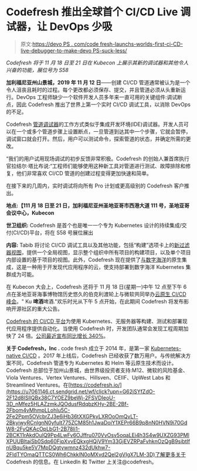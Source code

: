 # Codefresh 推出全球首个 CI/CD Live 调试器，让 DevOps 少吸

> 原文:[https://devo PS . com/code fresh-launchs-worlds-first-ci-CD-live-debugger-to-make-devo PS-suck-less/](https://devops.com/codefresh-launches-worlds-first-ci-cd-live-debugger-to-make-devops-suck-less/)

*Codefresh 将于 11 月 18 日至 21 日在 Kubecon 上展示其新的调试器和其他令人兴奋的功能，展位号为 S58*

**加利福尼亚州山景城，2019 年 11 月 12 日**——创建 CI/CD 管道通常被认为是一个令人沮丧且耗时的过程。每个更改都必须保存、提交，并且管道必须从头重新运行。DevOps 工程师缺少一个软件开发人员多年来一直可用的关键组件:调试断点，因此 Codefresh 推出了世界上第一个实时 CI/CD 调试工具，以消除 DevOps 的不足。

Codefresh [管道调试器](https://u7061146.ct.sendgrid.net/wf/click?upn=G62jSYfZdO-2F12d8lSllQB3ZlQ4862ESPwXmFibR2Uqw65qOi6BaK4RWs4w4G65eVPqKZDkWQbeYsjIJyqvv-2FUg-3D-3D_nMfez5HLAZzmkJQOdusfRdqbzKHy-2BE-2Bf-2Fbom4vMhmpLLohIu5C-2Fe2Ppm5OVcbrZJ3e6iHb36tXXGPkyLXROoOmQvLT-2BkyiwyRCnlgnN0yfuIt775ZCM85h1JwaDoiY1XEPr66B9p8nN0HVN9i70GdW8-2FyQKAcOpLbG1-2B78li1-2BCK11rAkdOulQ9Pp4LwFv6OrAuA8IFzJeLw3uo-2BWt39bZ6FS-2BxBFS5O6zjZJDGHg5sf55A1fPOA9c5XBYPutRBmH40n8akk7jrxS0BcPkQ9gougR93ewUHR7rPpigZscUUB9GHzHjfbdvBJdH-2FIaWSD8Cz9fMYbVOooaSePztAZOppfVsR1y7ZCtcDDCAAQjSs-3D)的工作方式类似于集成开发环境(IDE)调试器。开发人员可以在一个或多个管道步骤上设置断点，一旦管道到达其中一个步骤，它就会暂停，调试窗口就会打开。然后，用户可以测试命令，探索管道的状态，并确定所需的更改。

“我们的用户试用现场调试的初步反馈非常积极。Codefresh 的创始人兼首席执行官拉结尔·塔比布说:“工程师们能够使用这种新工具对管道进行测试、故障排除和修复，他们非常喜欢 CI/CD 管道的创建过程变得更加快速和简单。

在接下来的几周内，实时调试将向所有 Pro 计划或更高级别的 Codefresh 客户推出。

**地点:【111 月 18 日至 21 日，加利福尼亚州圣地亚哥市西港大道 111 号，圣地亚哥会议中心，Kubecon**

**世卫组织:** Codefresh 是首个也是唯一一个专为 Kubernetes 设计的持续集成/交付(CI/CD)平台，将在 S58 号展位展出

**内容:** Tabib 将讨论 CI/CD 调试工具以及其他功能，包括“构建”选项卡上的[新过滤器视图](https://u7061146.ct.sendgrid.net/wf/click?upn=G62jSYfZdO-2F12d8lSllQByjiwF0LdPBWVO3GtdvT9tFQaHXQH0GH-2Fcecx9pTWFWaPjBSm1cqALX1GlXBiURgtu2FqrbjQvqBsiNNpM8yB0jFOTy2yA-2BsgQxSfEf-2BPNfhp41TC3882kFjBqHgz32MHkspOm665nQVxGZG0UFXm7c-3D_nMfez5HLAZzmkJQOdusfRdqbzKHy-2BE-2Bf-2Fbom4vMhmpLLohIu5C-2Fe2Ppm5OVcbrZJ3e6iHb36tXXGPkyLXROoOmQvLT-2BkyiwyRCnlgnN0yfuIt775ZCM85h1JwaDoiY1XEPr66B9p8nN0HVN9i70GdW8-2FyQKAcOpLbG1-2B78li1-2BCK11rAkdOulQ9Pp4LwFv6O4Xtn5hgOlnerupWWe8Arkzg1i3de9-2Fk19DUBYMe8BKGtR0qoHtOZKKz5zCBgzekTog9WZhYHEEMk-2Fy-2B6RzDt5g5O2LhGbwAyofTapSyB-2FBoIXUjaeoVjBtNy-2B1h9M1TJi72RiypGj5wr8YsKUQWGlJqF1ySjwOZKJntXgMUHNfg-3D)，提供一个全局视图，显示整个组织中所有项目的构建项目，以及单个项目内部设置的基于项目的视图。此外，Codefresh 现在提供了[与数字海洋](https://u7061146.ct.sendgrid.net/wf/click?upn=G62jSYfZdO-2F12d8lSllQB3ZlQ4862ESPwXmFibR2UqwEDhRCG4AC-2FJXnC4CdmpZHmVycDczPI-2B72SNkGJlMkTJfOvFk3Tybva-2F75MIvoVQs-3D_nMfez5HLAZzmkJQOdusfRdqbzKHy-2BE-2Bf-2Fbom4vMhmpLLohIu5C-2Fe2Ppm5OVcbrZJ3e6iHb36tXXGPkyLXROoOmQvLT-2BkyiwyRCnlgnN0yfuIt775ZCM85h1JwaDoiY1XEPr66B9p8nN0HVN9i70GdW8-2FyQKAcOpLbG1-2B78li1-2BCK11rAkdOulQ9Pp4LwFv6OSB1Io8OlQ2q1bKxygLzP4A8qz4bzSEdQi-2BeXBV39-2Bc7xsZHFNMPh3D-2BSIwfj7pMmyXOLj2j-2Fzm8sgR4VTp810SdMEWSTCAf5Gm2dM5IFn-2BVtP13ADm05og8i0MY9Ss5WwWHkzl8lnPIhFH4Nr0kbOVwXmxqpavlwWc5AbLOswEI-3D)的原生集成，这是一种用于开发现代应用程序的云，使支持部署到数字海洋 Kubernetes 集群成为可能。

在 Kubecon 大会上，Codefresh 还将于 11 月 18 日(星期一)中午 12 点至下午 6 点在圣地亚哥海事博物馆历史悠久的伯克利渡轮上与微软共同举办[云原生 CI/CD 峰会](https://u7061146.ct.sendgrid.net/wf/click?upn=G62jSYfZdO-2F12d8lSllQB5PsAWUJMPiYQIbZ9Guj-2FEgmDiDF9-2BphzB6IZIvMi-2B5loLbEohJGrUip8OXP-2B6h4azSUSMDF73z-2BCMjUXaUe80Bu8FYNsnz3o-2FkRNzu9ppjcxtJ4ryj9y1SWAaRuCkE6Hw-3D-3D_nMfez5HLAZzmkJQOdusfRdqbzKHy-2BE-2Bf-2Fbom4vMhmpLLohIu5C-2Fe2Ppm5OVcbrZJ3e6iHb36tXXGPkyLXROoOmQvLT-2BkyiwyRCnlgnN0yfuIt775ZCM85h1JwaDoiY1XEPr66B9p8nN0HVN9i70GdW8-2FyQKAcOpLbG1-2B78li1-2BCK11rAkdOulQ9Pp4LwFv6OjUB0Wimagbqr8uQMngQhi8ePYyL7Gq84UiSJby3TyuuEdCE43BF0aQGmbCq-2BhIY1xyuJBLURl67mnR4YADBKVOfjNie61IeWP1CF26u8ShWvSEG2taaguIRYqIOWNTDrQHT5DcXsQDUeKu1leiXJH4p1qmuy3Xgh0OOtjlzN14k-3D)。" Ku **啤酒**啤酒."欢乐时光从下午 5 点开始，在此期间 Codefresh 将发布影响开源社区的重大公告。

[Codefresh 的 CI/CD 平台](https://u7061146.ct.sendgrid.net/wf/click?upn=G62jSYfZdO-2F12d8lSllQB8Py45Kv8f-2BYRfyH7N0ZolNJlLDksHgAKwrDKcfT4xq9vEboFFSpPP0nz1xeQ4fNIQ-3D-3D_nMfez5HLAZzmkJQOdusfRdqbzKHy-2BE-2Bf-2Fbom4vMhmpLLohIu5C-2Fe2Ppm5OVcbrZJ3e6iHb36tXXGPkyLXROoOmQvLT-2BkyiwyRCnlgnN0yfuIt775ZCM85h1JwaDoiY1XEPr66B9p8nN0HVN9i70GdW8-2FyQKAcOpLbG1-2B78li1-2BCK11rAkdOulQ9Pp4LwFv6OLX-2BVB-2F6khlgbht6F1jn5iWSljb5mhDg5tyHVQjR1lzFNWuITGP9KSnH-2BU4ix5-2FkfCvsPLFhAi9ztvXLSpyb3X8Zq8JnW0t5GpuvW5yWIJr4hr3R6cnZ46-2FLy4u5eaI-2FQht5qc4v63QgYOT6dEnusBlpD3lLOBiTKDVZygVinUBY-3D)为使用 Kubernetes、无服务器等构建、测试和部署现代应用程序提供自动化。当使用 Codefresh 时，开发团队通常会发现工程周期加快了 24 倍。[公司最近宣布同比增长 340%](https://u7061146.ct.sendgrid.net/wf/click?upn=G62jSYfZdO-2F12d8lSllQB3ZlQ4862ESPwXmFibR2UqyQbghW5-2FkRI-2BgYIB-2Bja7lgjXfqPnmhDUhgGnKzMW7sJ0vkPb4nLdEIAoINe46tBqwAeOIi-2F1kd6m8dG-2Fxebbxc_nMfez5HLAZzmkJQOdusfRdqbzKHy-2BE-2Bf-2Fbom4vMhmpLLohIu5C-2Fe2Ppm5OVcbrZJ3e6iHb36tXXGPkyLXROoOmQvLT-2BkyiwyRCnlgnN0yfuIt775ZCM85h1JwaDoiY1XEPr66B9p8nN0HVN9i70GdW8-2FyQKAcOpLbG1-2B78li1-2BCK11rAkdOulQ9Pp4LwFv6Oto8wA96wLzTTh-2F-2FsWykHcur2bJwBTZmH5Ao5O7BgCrs0CzwbC56KrRoDp3ybMJAlixN9SV98NwjIQ-2FtHdlOCbQNwHQH0k8bBc6VmjXEImTLeNAd8-2BVkapeI6EKQl5-2F5UOVDX4kcH66Pe8Run-2Bi0ujcVWlFh0c5VICTHLN-2FelUL4-3D)。

**关于 Codefresh，Inc .**
code fresh 成立于 2014 年，是第一家 [Kubernetes-native CI/CD](https://u7061146.ct.sendgrid.net/wf/click?upn=84Em28S1K9SvtzcUtu04Ep2hF-2BP6k3ITiH1ZppYIn2E-3D_nMfez5HLAZzmkJQOdusfRdqbzKHy-2BE-2Bf-2Fbom4vMhmpLLohIu5C-2Fe2Ppm5OVcbrZJ3e6iHb36tXXGPkyLXROoOmQvLT-2BkyiwyRCnlgnN0yfuIt775ZCM85h1JwaDoiY1XEPr66B9p8nN0HVN9i70GdW8-2FyQKAcOpLbG1-2B78li1-2BCK11rAkdOulQ9Pp4LwFv6OrA4wfFJFgNS-2Bnd6jQbdynDgf5OllgRpd-2BK6k1m88EBjkEHSfMqcqB0jDk0WOORX3OLyZs01baEO9H842b9fdTRtQpOa6uY2sB8VHj5A8VbgcJEmqtFxLhtaAZlcgNiIqfYPKtAqvuRBGcMNImGjMXvW7kQQbQEGlY56tFxgRNic-3D) 。2017 年上线后，Codefresh 已经收获了数万用户。与传统解决方案不同，Codefresh 管道专为 Kubernetes 和 Helm 等云原生技术而设计。Codefresh 总部位于加州山景城，由世界级投资者支持:M12、微软的风险基金、Viola Ventures、Vertex Ventures、Hillsven、CEIIF、UpWest Labs 和 Streamlined Ventures。在[https://codefresh.io/](https://u7061146.ct.sendgrid.net/wf/click?upn=G62jSYfZdO-2F12d8lSllQBx38C7YOEZ9beWj-2FSVDIeoU-3D_nMfez5HLAZzmkJQOdusfRdqbzKHy-2BE-2Bf-2Fbom4vMhmpLLohIu5C-2Fe2Ppm5OVcbrZJ3e6iHb36tXXGPkyLXROoOmQvLT-2BkyiwyRCnlgnN0yfuIt775ZCM85h1JwaDoiY1XEPr66B9p8nN0HVN9i70GdW8-2FyQKAcOpLbG1-2B78li1-2BCK11rAkdOulQ9Pp4LwFv6OJffru070VvOsv5oqaLEi4h3S4w9UXZG93PMlXPUUBltaiSb0Sdp60FjpXvvEQkxgHQjV9Ym33GjEVZRPaFvhknOzQgB9sibtIfnUBqu5ke5V7MpDQgtywmnz432dUkhw7-2FldTYOmaQTTCS0Wh6ChkklN0oMXvd2Qel2gVIgX7LM-3D)了解更多关于 Codefresh 的信息。在 LinkedIn 和 Twitter 上关注@codefresh。